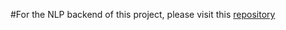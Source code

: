 #For the NLP backend of this project, please visit this [repository](https://github.com/KaiserZZK/urban-NER)

